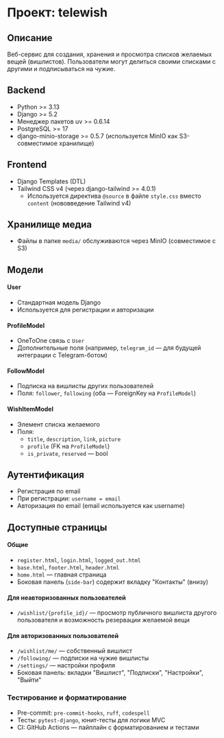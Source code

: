 # Проект: telewish

## Описание

Веб-сервис для создания, хранения и просмотра списков желаемых вещей (вишлистов). Пользователи могут делиться своими списками с другими и подписываться на чужие.

## Backend

- Python >= 3.13
- Django >= 5.2
- Менеджер пакетов uv >= 0.6.14
- PostgreSQL >= 17
- django-minio-storage >= 0.5.7 (используется MinIO как S3-совместимое хранилище)

## Frontend

- Django Templates (DTL)
- Tailwind CSS v4 (через django-tailwind >= 4.0.1)
  - Используется директива `@source` в файле `style.css` вместо `content` (нововведение Tailwind v4)

## Хранилище медиа

- Файлы в папке `media/` обслуживаются через MinIO (совместимое с S3)

## Модели

#### User

- Стандартная модель Django
- Используется для регистрации и авторизации

#### ProfileModel

- OneToOne связь с `User`
- Дополнительные поля (например, `telegram_id` — для будущей интеграции с Telegram-ботом)

#### FollowModel

- Подписка на вишлисты других пользователей
- Поля: `follower`, `following` (оба — ForeignKey на `ProfileModel`)

#### WishItemModel

- Элемент списка желаемого
- Поля:
  - `title`, `description`, `link`, `picture`
  - `profile` (FK на `ProfileModel`)
  - `is_private`, `reserved` — bool

## Аутентификация

- Регистрация по email
- При регистрации: `username = email`
- Авторизация по email (email используется как username)

## Доступные страницы

#### Общие

- `register.html`, `login.html`, `logged_out.html`
- `base.html`, `footer.html`, `header.html`
- `home.html` — главная страница
- Боковая панель (`side-bar`) содержит вкладку "Контакты" (внизу)

#### Для неавторизованных пользователей

- `/wishlist/{profile_id}/` — просмотр публичного вишлиста другого пользователя и возможность резервации желаемой вещи

#### Для авторизованных пользователей

- `/wishlist/me/` — собственный вишлист
- `/following/` — подписки на чужие вишлисты
- `/settings/` — настройки профиля
- Боковая панель: вкладки "Вишлист", "Подписки", "Настройки", "Выйти"

### Тестирование и форматирование

- Pre-commit: `pre-commit-hooks`, `ruff`, `codespell`
- Тесты: `pytest-django`, юнит-тесты для логики MVC
- CI: GitHub Actions — пайплайн с форматированием и тестами
